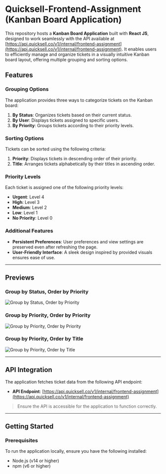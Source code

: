 # Quicksell-Frontend-Assignment (Kanban Board Application)

This repository hosts a **Kanban Board Application** built with **React JS**, designed to work seamlessly with the API available at [https://api.quicksell.co/v1/internal/frontend-assignment](https://api.quicksell.co/v1/internal/frontend-assignment). It enables users to efficiently manage and organize tickets in a visually intuitive Kanban board layout, offering multiple grouping and sorting options.

## Features

### Grouping Options

The application provides three ways to categorize tickets on the Kanban board:

1. **By Status**: Organizes tickets based on their current status.
2. **By User**: Displays tickets assigned to specific users.
3. **By Priority**: Groups tickets according to their priority levels.

### Sorting Options

Tickets can be sorted using the following criteria:

1. **Priority**: Displays tickets in descending order of their priority.
2. **Title**: Arranges tickets alphabetically by their titles in ascending order.

### Priority Levels

Each ticket is assigned one of the following priority levels:

- **Urgent**: Level 4
- **High**: Level 3
- **Medium**: Level 2
- **Low**: Level 1
- **No Priority**: Level 0

### Additional Features

- **Persistent Preferences**: User preferences and view settings are preserved even after refreshing the page.
- **User-Friendly Interface**: A sleek design inspired by provided visuals ensures ease of use.

---

## Previews

### Group by Status, Order by Priority
![Group by Status, Order by Priority](./images/group-status-priority.jpg)

### Group by Priority, Order by Priority
![Group by Priority, Order by Priority](./images/group-priority-priority.jpg)

### Group by Priority, Order by Title
![Group by Priority, Order by Title](./images/group-user-title.jpg)

---

## API Integration

The application fetches ticket data from the following API endpoint:

- **API Endpoint**: [https://api.quicksell.co/v1/internal/frontend-assignment](https://api.quicksell.co/v1/internal/frontend-assignment)

> Ensure the API is accessible for the application to function correctly.

---

## Getting Started

### Prerequisites

To run the application locally, ensure you have the following installed:

- Node.js (v14 or higher)
- npm (v6 or higher)



